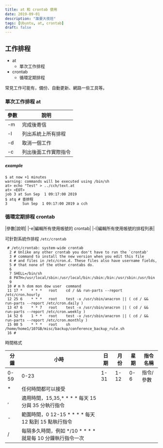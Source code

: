 ```yaml
---
title: at 和 crontab 使用
date: 2019-09-01
description: "誰要大夜班"
tags: [Ubuntu, at, crontab]
draft: false
---
```


## 工作排程

- at
    - 單次工作排程
- crontab
    - 循環定期排程

常見工作可能有，備份、自動更新、網路一些工具等。

### 單次工作排程 at

|參數|說明|
|---|---|
|-m|完成後寄信|
|-l|列出系統上所有排程|
|-d|取消一個工作|
|-c|列出後面工作實際指令|

##### example

```shell
$ at now +1 minutes
warning: commands will be executed using /bin/sh
at> echo "Test" > ../cch/text.at
at> <EOT>
job 3 at Sun Sep  1 09:17:00 2019
$ atq # 查排程
3       Sun Sep  1 09:17:00 2019 a cch

```

### 循環定期排程 crontab
|參數|說明|
|-e|編輯所有使用帳號的 crontab|
|-l|編輯所有使用帳號的排程列表|

可針對系統作排程 `/etc/crontab`

```shell
 # /etc/crontab: system-wide crontab
  2 # Unlike any other crontab you don't have to run the `crontab'
  3 # command to install the new version when you edit this file
  4 # and files in /etc/cron.d. These files also have username fields,
  5 # that none of the other crontabs do.
  6
  7 SHELL=/bin/sh
  8 PATH=/usr/local/sbin:/usr/local/bin:/sbin:/bin:/usr/sbin:/usr/bin
  9
 10 # m h dom mon dow user  command
 11 17 *    * * *   root    cd / && run-parts --report /etc/cron.hourly
 12 25 6    * * *   root    test -x /usr/sbin/anacron || ( cd / && run-parts --report /etc/cron.daily )
 13 47 6    * * 7   root    test -x /usr/sbin/anacron || ( cd / && run-parts --report /etc/cron.weekly )
 14 52 6    1 * *   root    test -x /usr/sbin/anacron || ( cd / && run-parts --report /etc/cron.monthly )
 15 00 5    * * *   root    sh /home/home1/107GB/misc/backup/conference_backup_rule.sh
 16 #
```

時間格式

|分鐘|小時|日期|月份|星期|指令名稱|
|---|---|---|---|---|---|
|0-59|0-23|1-31|1-12|0-6|指令/參數|
|*|任何時間都可以接受|
|,|適用時間，15,35,* * * * 每天 15 分與 35 分執行指令|
|-|範圍時間，0 12-15 * * * * 每天 12 點到 15 點執行指令|
|/|每隔多久時間，例如 */10 * * * * 就是每 10 分鐘執行指令一次|


